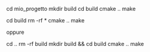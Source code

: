 cd mio_progetto
mkdir build
cd build
cmake ..
make

cd build
rm -rf *
cmake ..
make

oppure 

cd ..
rm -rf build
mkdir build && cd build
cmake ..
make
